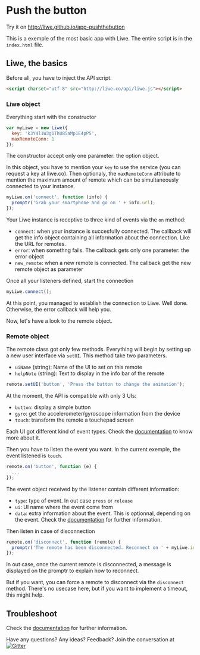 # Push the button

Try it on http://liwe.github.io/app-pushthebutton

This is a exemple of the most basic app with Liwe. The entire script is in the `index.html` file.

## Liwe, the basics

Before all, you have to inject the API script.

```html
<script charset="utf-8" src="http://liwe.co/api/liwe.js"></script>
```

### Liwe object

Everything start with the constructor

```javascript
var myLiwe = new Liwe({
  key: 'k3Y4l1W3g1ThU85aMp1E4pP5',
  maxRemoteConn: 1
});
```

The constructor accept only one parameter: the option object.

In this object, you have to mention your `key` to use the service (you can request a key at liwe.co). Then optionaly, the `maxRemoteConn` attribute to mention the maximum amount of remote which can be simultaneously connected to your instance.

```javascript
myLiwe.on('connect', function (info) {
  promptr('Grab your smartphone and go on ' + info.url);
});
```

Your Liwe instance is receptive to three kind of events via the `on` method:

- `connect`: when your instance is succesfully connected. The callback will get the info object containing all information about the connection. Like the URL for remotes.
- `error`: when somethng fails. The callback gets only one parameter: the error object
- `new_remote`: when a new remote is connected. The callback get the new remote object as parameter

Once all your listeners defined, start the connection

```javascript
myLiwe.connect();
```

At this point, you managed to establish the connection to Liwe. Well done. Otherwise, the error callback will help you.

Now, let's have a look to the remote object.

### Remote object

The remote class got only few methods. Everything will begin by setting up a new user interface via `setUI`. This method take two parameters.

- `uiName` (string): Name of the UI to set on this remote
- `helpNote` (string): Text to display in the info bar of the remote 

```javascript
remote.setUI('button', 'Press the button to change the animation');
```

At the moment, the API is compatible with only 3 UIs:

- `button`: display a simple button
- `gyro`: get the accelerometer/gyroscope information from the device
- `touch`: transform the remote a touchepad screen

Each UI got different kind of event types. Check the [documentation](https://github.com/liwe/liwe/wiki) to know more about it.

Then you have to listen the event you want. In the current exemple, the event listened is `touch`.

```javascript
remote.on('button', function (e) {
  ...
});
```

The event object received by the listener contain different information:

- `type`: type of event. In out case `press` or `release`
- `ui`: UI name where the event come from
- `data`: extra information about the event. This is optionnal, depending on the event. Check the [documentation](https://github.com/liwe/liwe/wiki) for further information.

Then listen in case of disconnection

```javascript
remote.on('disconnect', function (remote) {
  promptr('The remote has been disconnected. Reconnect on ' + myLiwe.info.url);
});
```

In out case, once the current remote is disconnected, a message is displayed on the promptr to explain how to reconnect.

But if you want, you can force a remote to disconnect via the `disconnect` method. There's no usecase here, but if you want to implement a timeout, this might help.

## Troubleshoot

Check the [documentation](https://github.com/liwe/liwe/wiki) for further information.

Have any questions? Any ideas? Feedback? Join the conversation at [![Gitter](https://badges.gitter.im/liwe/liwe.png)](https://gitter.im/liwe/liwe)
